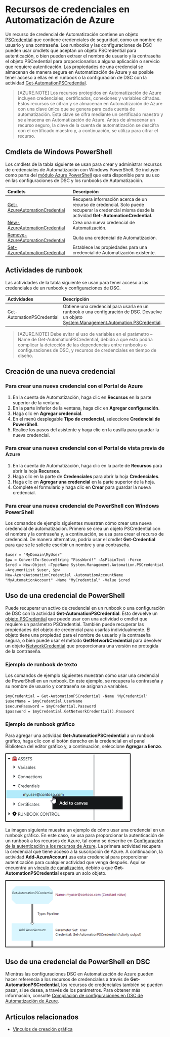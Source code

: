 <properties 
   pageTitle="Recursos de credenciales en Automatización de Azure | Microsoft Azure"
   description="Los recursos de credenciales en Automatización de Azure contienen credenciales de seguridad que se pueden usar para realizar la autenticación a los recursos a los que tiene acceso el runbook o configuración de DSC. En este artículo se describe cómo crear recursos de credenciales y usarlos en un runbook o una configuración de DSC."
   services="automation"
   documentationCenter=""
   authors="bwren"
   manager="stevenka"
   editor="tysonn" />
<tags 
   ms.service="automation"
   ms.devlang="na"
   ms.topic="article"
   ms.tgt_pltfrm="na"
   ms.workload="infrastructure-services"
   ms.date="01/27/2016"
   ms.author="bwren" />

# Recursos de credenciales en Automatización de Azure

Un recurso de credencial de Automatización contiene un objeto [PSCredential](http://msdn.microsoft.com/library/system.management.automation.pscredential) que contiene credenciales de seguridad, como un nombre de usuario y una contraseña. Los runbooks y las configuraciones de DSC pueden usar cmdlets que aceptan un objeto PSCredential para autenticación, o bien pueden extraer el nombre de usuario y la contraseña el objeto PSCredential para proporcionarlos a alguna aplicación o servicio que requiere autenticación. Las propiedades de una credencial se almacenan de manera segura en Automatización de Azure y es posible tener acceso a ellas en el runbook o la configuración de DSC con la actividad [Get-AutomationPSCredential](http://msdn.microsoft.com/library/system.management.automation.pscredential.aspx).

>[AZURE.NOTE] Los recursos protegidos en Automatización de Azure incluyen credenciales, certificados, conexiones y variables cifradas. Estos recursos se cifran y se almacenan en Automatización de Azure con una clave única que se genera para cada cuenta de automatización. Esta clave se cifra mediante un certificado maestro y se almacena en Automatización de Azure. Antes de almacenar un recurso seguro, la clave de la cuenta de automatización se descifra con el certificado maestro y, a continuación, se utiliza para cifrar el recurso.

## Cmdlets de Windows PowerShell

Los cmdlets de la tabla siguiente se usan para crear y administrar recursos de credenciales de Automatización con Windows PowerShell. Se incluyen como parte del [módulo Azure PowerShell](../powershell-install-configure.md) que está disponible para su uso en las configuraciones de DSC y los runbooks de Automatización.

|Cmdlets|Descripción|
|:---|:---|
|[Get-AzureAutomationCredential](http://msdn.microsoft.com/library/dn913781.aspx)|Recupera información acerca de un recurso de credencial. Solo puede recuperar la credencial misma desde la actividad **Get-AutomationCredential**.|
|[New-AzureAutomationCredential](http://msdn.microsoft.com/library/azure/jj554330.aspx)|Crea una nueva credencial de Automatización.|
|[Remove- AzureAutomationCredential](http://msdn.microsoft.com/library/azure/jj554330.aspx)|Quita una credencial de Automatización.|
|[Set- AzureAutomationCredential](http://msdn.microsoft.com/library/azure/jj554330.aspx)|Establece las propiedades para una credencial de Automatización existente.|

## Actividades de runbook

Las actividades de la tabla siguiente se usan para tener acceso a las credenciales de un runbook y configuraciones de DSC.

|Actividades|Descripción|
|:---|:---|
|Get-AutomationPSCredential|Obtiene una credencial para usarla en un runbook o una configuración de DSC. Devuelve un objeto [System.Management.Automation.PSCredential](http://msdn.microsoft.com/library/system.management.automation.pscredential).|

>[AZURE.NOTE] Debe evitar el uso de variables en el parámetro –Name de Get-AutomationPSCredential, debido a que esto podría complicar la detección de las dependencias entre runbooks o configuraciones de DSC, y recursos de credenciales en tiempo de diseño.

## Creación de una nueva credencial


### Para crear una nueva credencial con el Portal de Azure

1. En la cuenta de Automatización, haga clic en **Recursos** en la parte superior de la ventana.
1. En la parte inferior de la ventana, haga clic en **Agregar configuración**.
1. Haga clic en **Agregar credencial**.
2. En el menú desplegable **Tipo de credencial**, seleccione **Credencial de PowerShell**.
1. Realice los pasos del asistente y haga clic en la casilla para guardar la nueva credencial.


### Para crear una nueva credencial con el Portal de vista previa de Azure

1. En la cuenta de Automatización, haga clic en la parte de **Recursos** para abrir la hoja **Recursos**.
1. Haga clic en la parte de **Credenciales** para abrir la hoja **Credenciales**.
1. Haga clic en **Agregar una credencial** en la parte superior de la hoja.
1. Complete el formulario y haga clic en **Crear** para guardar la nueva credencial.


### Para crear una nueva credencial de PowerShell con Windows PowerShell

Los comandos de ejemplo siguientes muestran cómo crear una nueva credencial de automatización. Primero se crea un objeto PSCredential con el nombre y la contraseña y, a continuación, se usa para crear el recurso de credencial. De manera alternativa, podría usar el cmdlet **Get-Credential** para que se le solicite escribir un nombre y una contraseña.

	$user = "MyDomain\MyUser"
	$pw = ConvertTo-SecureString "PassWord!" -AsPlainText -Force
	$cred = New-Object –TypeName System.Management.Automation.PSCredential –ArgumentList $user, $pw
	New-AzureAutomationCredential -AutomationAccountName "MyAutomationAccount" -Name "MyCredential" -Value $cred

## Uso de una credencial de PowerShell

Puede recuperar un activo de credencial en un runbook o una configuración de DSC con la actividad **Get-AutomationPSCredential**. Esto devuelve un [objeto PSCredential](http://msdn.microsoft.com/library/system.management.automation.pscredential.aspx) que puede usar con una actividad o cmdlet que requiere un parámetro PSCredential. También puede recuperar las propiedades del objeto de credencial para usarlas individualmente. El objeto tiene una propiedad para el nombre de usuario y la contraseña segura, o bien puede usar el método **GetNetworkCredential** para devolver un objeto [NetworkCredential](http://msdn.microsoft.com/library/system.net.networkcredential.aspx) que proporcionará una versión no protegida de la contraseña.

### Ejemplo de runbook de texto

Los comandos de ejemplo siguientes muestran cómo usar una credencial de PowerShell en un runbook. En este ejemplo, se recupera la contraseña y su nombre de usuario y contraseña se asignan a variables.

	$myCredential = Get-AutomationPSCredential -Name 'MyCredential'
	$userName = $myCredential.UserName
	$securePassword = $myCredential.Password
	$password = $myCredential.GetNetworkCredential().Password


### Ejemplo de runbook gráfico

Para agregar una actividad **Get-AutomationPSCredential** a un runbook gráfico, haga clic con el botón derecho en la credencial en el panel Biblioteca del editor gráfico y, a continuación, seleccione **Agregar a lienzo**.


![Agregar credencial a lienzo](media/automation-credentials/credential-add-canvas.png)

La imagen siguiente muestra un ejemplo de cómo usar una credencial en un runbook gráfico. En este caso, se usa para proporcionar la autenticación de un runbook a los recursos de Azure, tal como se describe en [Configuración de la autenticación a los recursos de Azure](#automation-configuring.md). La primera actividad recupera la credencial que tiene acceso a la suscripción de Azure. A continuación, la actividad **Add-AzureAccount** usa esta credencial para proporcionar autenticación para cualquier actividad que venga después. Aquí se encuentra un [vínculo de canalización](automation-graphical-authoring-intro.md#links-and-workflow), debido a que **Get-AutomationPSCredential** espera un solo objeto.

![Agregar credencial a lienzo](media/automation-credentials/get-credential.png)

## Uso de una credencial de PowerShell en DSC
Mientras las configuraciones DSC en Automatización de Azure pueden hacer referencia a los recursos de credenciales a través de **Get-AutomationPSCredential**, los recursos de credenciales también se pueden pasar, si se desea, a través de los parámetros. Para obtener más información, consulte [Compilación de configuraciones en DSC de Automatización de Azure](automation-dsc-compile.md#credential-assets).

## Artículos relacionados

- [Vínculos de creación gráfica](automation-graphical-authoring-intro.md#links-and-workflow)

 

<!---HONumber=AcomDC_0128_2016-->
